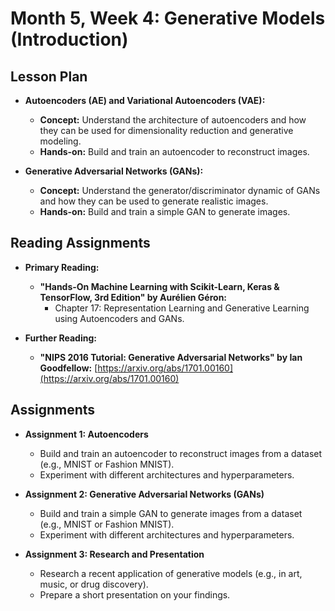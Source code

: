
# Month 5, Week 4: Generative Models (Introduction)

## Lesson Plan

*   **Autoencoders (AE) and Variational Autoencoders (VAE):**
    *   **Concept:** Understand the architecture of autoencoders and how they can be used for dimensionality reduction and generative modeling.
    *   **Hands-on:** Build and train an autoencoder to reconstruct images.

*   **Generative Adversarial Networks (GANs):**
    *   **Concept:** Understand the generator/discriminator dynamic of GANs and how they can be used to generate realistic images.
    *   **Hands-on:** Build and train a simple GAN to generate images.

## Reading Assignments

*   **Primary Reading:**
    *   **"Hands-On Machine Learning with Scikit-Learn, Keras & TensorFlow, 3rd Edition" by Aurélien Géron:**
        *   Chapter 17: Representation Learning and Generative Learning using Autoencoders and GANs.

*   **Further Reading:**
    *   **"NIPS 2016 Tutorial: Generative Adversarial Networks" by Ian Goodfellow:** [https://arxiv.org/abs/1701.00160](https://arxiv.org/abs/1701.00160)

## Assignments

*   **Assignment 1: Autoencoders**
    *   Build and train an autoencoder to reconstruct images from a dataset (e.g., MNIST or Fashion MNIST).
    *   Experiment with different architectures and hyperparameters.

*   **Assignment 2: Generative Adversarial Networks (GANs)**
    *   Build and train a simple GAN to generate images from a dataset (e.g., MNIST or Fashion MNIST).
    *   Experiment with different architectures and hyperparameters.

*   **Assignment 3: Research and Presentation**
    *   Research a recent application of generative models (e.g., in art, music, or drug discovery).
    *   Prepare a short presentation on your findings.
